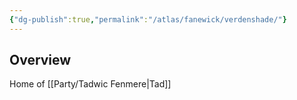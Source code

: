 ```yaml
---
{"dg-publish":true,"permalink":"/atlas/fanewick/verdenshade/"}
---
```


## Overview
Home of [[Party/Tadwic Fenmere\|Tad]]